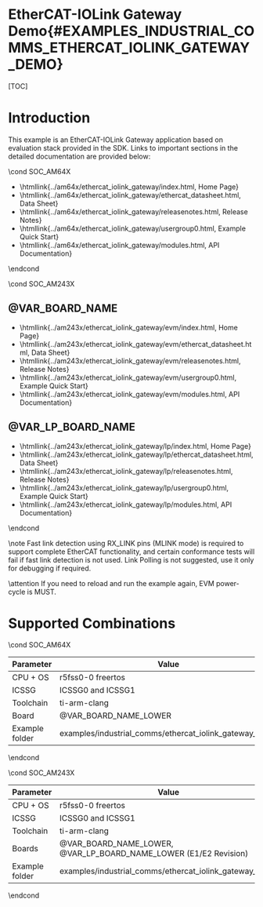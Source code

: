 # EtherCAT-IOLink Gateway Demo{#EXAMPLES_INDUSTRIAL_COMMS_ETHERCAT_IOLINK_GATEWAY_DEMO}

[TOC]

# Introduction

This example is an EtherCAT-IOLink Gateway application based on evaluation stack provided in the SDK. Links to important sections in the detailed documentation are provided below:

\cond SOC_AM64X

- \htmllink{../am64x/ethercat_iolink_gateway/index.html, Home Page}
- \htmllink{../am64x/ethercat_iolink_gateway/ethercat_datasheet.html, Data Sheet}
- \htmllink{../am64x/ethercat_iolink_gateway/releasenotes.html, Release Notes}
- \htmllink{../am64x/ethercat_iolink_gateway/usergroup0.html, Example Quick Start}
- \htmllink{../am64x/ethercat_iolink_gateway/modules.html, API Documentation}

\endcond

\cond SOC_AM243X

## @VAR_BOARD_NAME

- \htmllink{../am243x/ethercat_iolink_gateway/evm/index.html, Home Page}
- \htmllink{../am243x/ethercat_iolink_gateway/evm/ethercat_datasheet.html, Data Sheet}
- \htmllink{../am243x/ethercat_iolink_gateway/evm/releasenotes.html, Release Notes}
- \htmllink{../am243x/ethercat_iolink_gateway/evm/usergroup0.html, Example Quick Start}
- \htmllink{../am243x/ethercat_iolink_gateway/evm/modules.html, API Documentation}

## @VAR_LP_BOARD_NAME

- \htmllink{../am243x/ethercat_iolink_gateway/lp/index.html, Home Page}
- \htmllink{../am243x/ethercat_iolink_gateway/lp/ethercat_datasheet.html, Data Sheet}
- \htmllink{../am243x/ethercat_iolink_gateway/lp/releasenotes.html, Release Notes}
- \htmllink{../am243x/ethercat_iolink_gateway/lp/usergroup0.html, Example Quick Start}
- \htmllink{../am243x/ethercat_iolink_gateway/lp/modules.html, API Documentation}

\endcond

\note
Fast link detection using RX_LINK pins (MLINK mode) is required to support complete EtherCAT functionality, and certain conformance tests will fail if fast link detection is not used. Link Polling is not suggested, use it only for debugging if required. 

\attention If you need to reload and run the example again, EVM power-cycle is MUST.

# Supported Combinations

\cond SOC_AM64X

 Parameter      | Value
 ---------------|-----------
 CPU + OS       | r5fss0-0 freertos
 ICSSG          | ICSSG0 and ICSSG1
 Toolchain      | ti-arm-clang
 Board          | @VAR_BOARD_NAME_LOWER
 Example folder | examples/industrial_comms/ethercat_iolink_gateway_demo

\endcond

\cond SOC_AM243X

 Parameter      | Value
 ---------------|-----------
 CPU + OS       | r5fss0-0 freertos
 ICSSG          | ICSSG0 and ICSSG1
 Toolchain      | ti-arm-clang
 Boards         | @VAR_BOARD_NAME_LOWER, @VAR_LP_BOARD_NAME_LOWER (E1/E2 Revision)
 Example folder | examples/industrial_comms/ethercat_iolink_gateway_demo

\endcond
